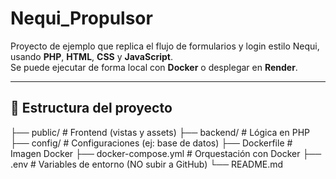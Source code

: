 # Nequi_Propulsor

Proyecto de ejemplo que replica el flujo de formularios y login estilo Nequi, usando **PHP**, **HTML**, **CSS** y **JavaScript**.  
Se puede ejecutar de forma local con **Docker** o desplegar en **Render**.

---

## 🚀 Estructura del proyecto

├── public/ # Frontend (vistas y assets)
├── backend/ # Lógica en PHP
├── config/ # Configuraciones (ej: base de datos)
├── Dockerfile # Imagen Docker
├── docker-compose.yml # Orquestación con Docker
├── .env # Variables de entorno (NO subir a GitHub)
└── README.md